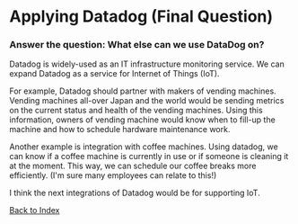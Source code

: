 # Applying Datadog (Final Question)

### Answer the question: What else can we use DataDog on?

Datadog is widely-used as an IT infrastructure monitoring service. We can expand Datadog as a service for Internet of Things (IoT).

For example, Datadog should partner with makers of vending machines. Vending machines all-over Japan and the world would be sending metrics on the current status and health of the vending machines. Using this information, owners of vending machine would know when to fill-up the machine and how to schedule hardware maintenance work.

Another example is integration with coffee machines. Using datadog, we can know if a coffee machine is currently in use or if someone is cleaning it at the moment. This way, we can schedule our coffee breaks more efficiently. (I'm sure many employees can relate to this!)

I think the next integrations of Datadog would be for supporting IoT.

[Back to Index](../answers.md)
